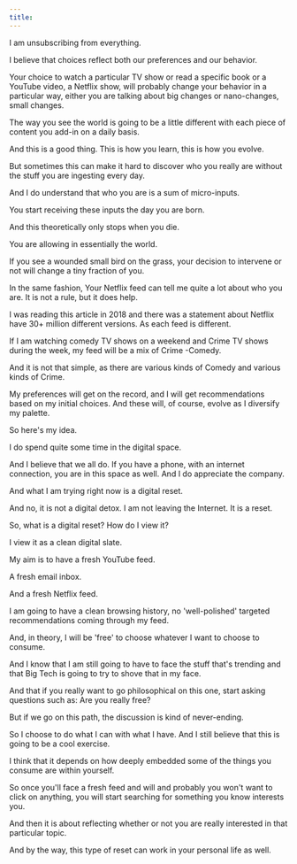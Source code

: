 ```yaml
---
title:
---
```

I am unsubscribing from everything.

I believe that choices reflect both our preferences and our behavior.

Your choice to watch a particular TV show or read a specific book or a YouTube video, a Netflix show, will probably change your behavior in a particular way, either you are talking about big changes or nano-changes, small changes.

The way you see the world is going to be a little different with each piece of content you add-in on a daily basis.

And this is a good thing. This is how you learn, this is how you evolve.

But sometimes this can make it hard to discover who you really are without the stuff you are ingesting every day.

And I do understand that who you are is a sum of micro-inputs.

You start receiving these inputs the day you are born.

And this theoretically only stops when you die.

You are allowing in essentially the world.

If you see a wounded small bird on the grass, your decision to intervene or not will change a tiny fraction of you.

In the same fashion, Your Netflix feed can tell me quite a lot about who you are. It is not a rule, but it does help.

I was reading this article in 2018 and there was a statement about Netflix have 30+ million different versions. As each feed is different.

If I am watching comedy TV shows on a weekend and Crime TV shows during the week, my feed will be a mix of Crime -Comedy.

And it is not that simple, as there are various kinds of Comedy and various kinds of Crime.

My preferences will get on the record, and I will get recommendations based on my initial choices. And these will, of course, evolve as I diversify my palette.

So here's my idea.

I do spend quite some time in the digital space.

And I believe that we all do. If you have a phone, with an internet connection, you are in this space as well. And I do appreciate the company.

And what I am trying right now is a digital reset.

And no, it is not a digital detox. I am not leaving the Internet. It is a reset.

So, what is a digital reset? How do I view it?

I view it as a clean digital slate.

My aim is to have a fresh YouTube feed.

A fresh email inbox.

And a fresh Netflix feed.

I am going to have a clean browsing history, no 'well-polished' targeted recommendations coming through my feed.

And, in theory, I will be 'free' to choose whatever I want to choose to consume.

And I know that I am still going to have to face the stuff that's trending and that Big Tech is going to try to shove that in my face.

And that if you really want to go philosophical on this one, start asking questions such as: Are you really free?

But if we go on this path, the discussion is kind of never-ending.

So I choose to do what I can with what I have. And I still believe that this is going to be a cool exercise.

I think that it depends on how deeply embedded some of the things you consume are within yourself.

So once you'll face a fresh feed and will and probably you won't want to click on anything, you will start searching for something  you know interests you.

And then it is about reflecting whether or not you are really interested in that particular topic.

And by the way, this type of reset can work in your personal life as well.
